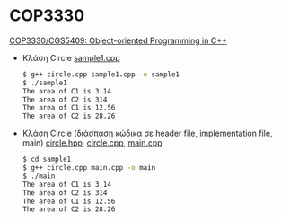 # COP3330

[COP3330/CGS5409: Object-oriented Programming in C++](http://www.cs.fsu.edu/~xyuan/cop3330/)

* Κλάση Circle [sample1.cpp](./sample1.cpp)

    ```sh
    $ g++ circle.cpp sample1.cpp -o sample1
    $ ./sample1
    The area of C1 is 3.14
    The area of C2 is 314
    The area of C1 is 12.56
    The area of C2 is 28.26
    ```

* Κλάση Circle (διάσπαση κώδικα σε header file, implementation file, main) [circle.hpp](./sample1/circle.hpp), [circle.cpp](./sample1/circle.cpp), [main.cpp](./sample1/main.cpp)

    ```sh
    $ cd sample1
    $ g++ circle.cpp main.cpp -o main
    $ ./main
    The area of C1 is 3.14
    The area of C2 is 314
    The area of C1 is 12.56
    The area of C2 is 28.26
    ```
